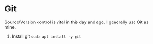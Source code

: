 # Git

Source/Version control is vital in this day and age. I generally use Git as mine.

1. Install git
   ```sudo apt install -y git```
